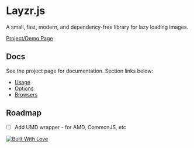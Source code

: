 # Layzr.js

A small, fast, modern, and dependency-free library for lazy loading images.

[Project/Demo Page](http://callmecavs.github.io/layzr.js/)

## Docs

See the project page for documentation. Section links below:

* [Usage](http://callmecavs.github.io/layzr.js/#usage)
* [Options](http://callmecavs.github.io/layzr.js/#options)
* [Browsers](http://callmecavs.github.io/layzr.js/#browsers)

## Roadmap

- [ ] Add UMD wrapper - for AMD, CommonJS, etc

[![Built With Love](http://forthebadge.com/images/badges/built-with-love.svg)](http://forthebadge.com)

